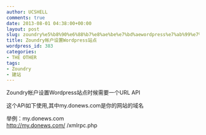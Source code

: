 ```yaml
---
author: UCSHELL
comments: true
date: 2013-08-01 04:38:00+00:00
layout: post
slug: zoundry%e5%b8%90%e6%88%b7%e8%ae%be%e7%bd%aewordpress%e7%ab%99%e7%82%b9
title: Zoundry帐户设置Wordpress站点
wordpress_id: 383
categories:
- THE OTHER
tags:
- Zoundry
- 建站
---
```


Zoundry帐户设置Wordpress站点时候需要一个URL API

这个APi如下使用,其中my.donews.com是你的网站的域名

举例：my.donews.com   
http://my.donews.com/ /xmlrpc.php
